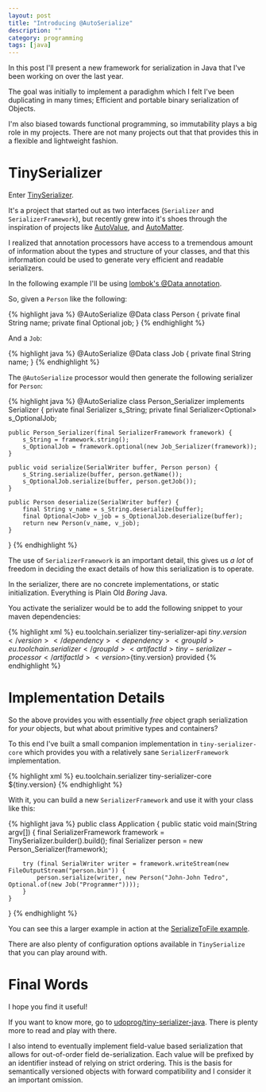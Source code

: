 ```yaml
---
layout: post
title: "Introducing @AutoSerialize"
description: ""
category: programming
tags: [java]
---
```


In this post I'll present a new framework for serialization in Java that I've
been working on over the last year.

The goal was initially to implement a paradighm which I felt I've been
duplicating in many times; Efficient and portable binary serialization of
Objects.

I'm also biased towards functional programming, so immutability plays a big
role in my projects. There are not many projects out that that provides this in
a flexible and lightweight fashion.

<!-- more -->

# TinySerializer

Enter [TinySerializer](https://github.com/udoprog/tiny-serializer-java).

It's a project that started out as two interfaces (`Serializer` and
`SerializerFramework`), but recently grew into it's shoes through the
inspiration of projects like
[AutoValue](https://github.com/google/auto/tree/master/value), and
[AutoMatter](https://github.com/danielnorberg/auto-matter).

I realized that annotation processors have access to a tremendous amount of
information about the types and structure of your classes, and that this
information could be used to generate very efficient and readable serializers.

In the following example I'll be using [lombok's @Data annotation](https://projectlombok.org/features/Data.html).

So, given a `Person` like the following:

{% highlight java %}
@AutoSerialize
@Data
class Person {
    private final String name;
    private final Optional<Job> job;
}
{% endhighlight %}

And a `Job`:

{% highlight java %}
@AutoSerialize
@Data
class Job {
    private final String name;
}
{% endhighlight %}

The `@AutoSerialize` processor would then generate the following serializer
for `Person`:

{% highlight java %}
@AutoSerialize
class Person_Serializer implements Serializer<Person> {
    private final Serializer<String> s_String;
    private final Serializer<Optional<Job>> s_OptionalJob;

    public Person_Serializer(final SerializerFramework framework) {
        s_String = framework.string();
        s_OptionalJob = framework.optional(new Job_Serializer(framework));
    }

    public void serialize(SerialWriter buffer, Person person) {
        s_String.serialize(buffer, person.getName());
        s_OptionalJob.serialize(buffer, person.getJob());
    }

    public Person deserialize(SerialWriter buffer) {
        final String v_name = s_String.deserialize(buffer);
        final Optional<Job> v_job = s_OptionalJob.deserialize(buffer);
        return new Person(v_name, v_job);
    }
}
{% endhighlight %}

The use of `SerializerFramework` is an important detail, this gives us _a lot_
of freedom in deciding the exact details of how this serialization is to
operate.

In the serializer, there are no concrete implementations, or static
initialization. Everything is Plain Old _Boring_ Java.

You activate the serializer would be to add the following snippet to your maven
dependencies:

{% highlight xml %}
<dependencies>
  <dependency>
    <groupId>eu.toolchain.serializer</groupId>
    <artifactId>tiny-serializer-api</artifactId>
    <version>${tiny.version}</version>
  </dependency>
  <dependency>
    <groupId>eu.toolchain.serializer</groupId>
    <artifactId>tiny-serializer-processor</artifactId>
    <version>${tiny.version}</version>
    <scope>provided</scope>
  </dependency>
</dependencies>
{% endhighlight %}

# Implementation Details

So the above provides you with essentially _free_ object graph serialization
for _your_ objects, but what about primitive types and containers?

To this end I've built a small companion implementation in
`tiny-serializer-core` which provides you with a relatively sane
`SerializerFramework` implementation.

{% highlight xml %}
<dependency>
  <groupId>eu.toolchain.serializer</groupId>
  <artifactId>tiny-serializer-core</artifactId>
  <version>${tiny.version}</version>
</dependency>
{% endhighlight %}

With it, you can build a new `SerializerFramework` and use it with your class
like this:

{% highlight java %}
public class Application {
    public static void main(String argv[]) {
        final SerializerFramework framework = TinySerializer.builder().build();
        final Serializer<Person> person = new Person_Serializer(framework);

        try (final SerialWriter writer = framework.writeStream(new FileOutputStream("person.bin")) {
            person.serialize(writer, new Person("John-John Tedro", Optional.of(new Job("Programmer"))));
        }
    }
}
{% endhighlight %}

You can see this a larger example in action at the [SerializeToFile
example](https://github.com/udoprog/tiny-serializer-java/blob/master/tiny-serializer-examples/src/main/java/eu/toolchain/examples/SerializeToFile.java).

There are also plenty of configuration options available in `TinySerialize`
that you can play around with.

# Final Words

I hope you find it useful!

If you want to know more, go to [udoprog/tiny-serializer-java](https://github.com/udoprog/tiny-serializer-java).
There is plenty more to read and play with there.

I also intend to eventually implement field-value based serialization that
allows for out-of-order field de-serialization.
Each value will be prefixed by an identifier instead of relying on strict
ordering.
This is the basis for semantically versioned objects with forward
compatibility and I consider it an important omission.
